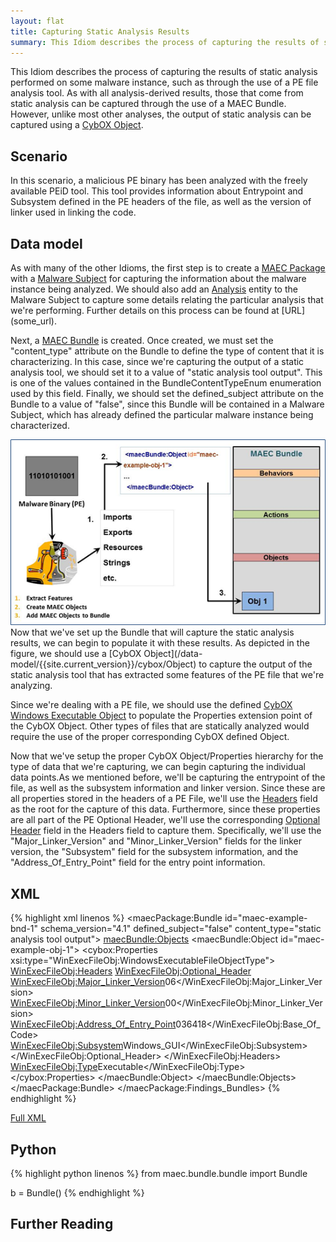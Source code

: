 ```yaml
---
layout: flat
title: Capturing Static Analysis Results
summary: This Idiom describes the process of capturing the results of static analysis performed on some malware instance, such as through the use of a PE file analysis tool. 
---
```


This Idiom describes the process of capturing the results of static analysis performed on some malware instance, such as through the use of a PE file analysis tool. As with all analysis-derived results, those that come from static analysis can be captured through the use of a MAEC Bundle. However, unlike most other analyses, the output of static analysis can be captured using a [CybOX Object](/data-model/{{site.current_version}}/cybox/Object).

## Scenario

In this scenario, a malicious PE binary has been analyzed with the freely available PEiD tool. This tool provides information about Entrypoint and Subsystem defined in the PE headers of the file, as well as the version of linker used in linking the code.

## Data model
As with many of the other Idioms, the first step is to create a [MAEC Package](/data-model/{{site.current_version}}/maecPackage/PackageType) with a [Malware Subject](/data-model/{{site.current_version}}/maecPackage/MalwareSubjectType) for capturing the information about the malware instance being analyzed. We should also add an [Analysis](/data-model/{{site.current_version}}/maecPackage/AnalysisType) entity to the Malware Subject to capture some details relating the particular analysis that we're performing. Further details on this process can be found at [URL] (some_url).

Next, a [MAEC Bundle](/data-model/{{site.current_version}}/maecBundle/BundleType) is created. Once created, we must set the "content_type" attribute on the Bundle to define the type of content that it is characterizing.  In this case, since we're capturing the output of a static analysis tool, we should set it to a value of "static analysis tool output". This is one of the values contained in the BundleContentTypeEnum enumeration used by this field. Finally, we should set the defined_subject attribute on the Bundle to a value of "false", since this Bundle will be contained in a Malware Subject, which has already defined the particular malware instance being characterized.

<img src="static_analysis.png" alt="Capturing Static Analysis Results in a Bundle" class="aside-text"/>
Now that we've set up the Bundle that will capture the static analysis results, we can begin to populate it with these results. As depicted in the figure, we should use a [CybOX Object](/data-model/{{site.current_version}}/cybox/Object) to capture the output of the static analysis tool that has extracted some features of the PE file that we're analyzing. 

Since we're dealing with a PE file, we should use the defined [CybOX Windows Executable Object](/data-model/{{site.current_version}}/WinExecutableFileObj/WindowsExecutableFileObjectType) to populate the Properties extension point of the CybOX Object. Other types of files that are statically analyzed would require the use of the proper corresponding CybOX defined Object.

Now that we've setup the proper CybOX Object/Properties hierarchy for the type of data that we're capturing, we can begin capturing the individual data points.As we mentioned before, we'll be capturing the entrypoint of the file, as well as the subsystem information and linker version. Since these are all properties stored in the headers of a PE File, we'll use the [Headers](/data-model/{{site.current_version}}/WinExecutableFileObj/PEHeadersType) field as the root for the capture of this data. Furthermore, since these properties are all part of the PE Optional Header, we'll use the corresponding [Optional Header](/data-model/{{site.current_version}}/WinExecutableFileObj/PEOptionalHeaderType) field in the Headers field to capture them. Specifically, we'll use the "Major_Linker_Version" and "Minor_Linker_Version" fields for the linker version, the "Subsystem" field for the subsystem information, and the "Address_Of_Entry_Point" field for the entry point information.


## XML

{% highlight xml linenos %}
    <maecPackage:Bundle id="maec-example-bnd-1" schema_version="4.1" defined_subject="false" content_type="static analysis tool output">
     <maecBundle:Objects>
      <maecBundle:Object id="maec-example-obj-1">
        <cybox:Properties xsi:type="WinExecFileObj:WindowsExecutableFileObjectType">
          <WinExecFileObj:Headers>
           <WinExecFileObj:Optional_Header>
            <WinExecFileObj:Major_Linker_Version>06</WinExecFileObj:Major_Linker_Version>
            <WinExecFileObj:Minor_Linker_Version>00</WinExecFileObj:Minor_Linker_Version>
            <WinExecFileObj:Address_Of_Entry_Point>036418</WinExecFileObj:Base_Of_Code>
            <WinExecFileObj:Subsystem>Windows_GUI</WinExecFileObj:Subsystem>
           </WinExecFileObj:Optional_Header>
          </WinExecFileObj:Headers>
          <WinExecFileObj:Type>Executable</WinExecFileObj:Type>
        </cybox:Properties>
       </maecBundle:Object>
     </maecBundle:Objects>
    </maecPackage:Bundle>
   </maecPackage:Findings_Bundles>
{% endhighlight %}

[Full XML](malware-characterization-using-maec.xml)
## Python

{% highlight python linenos %}
from maec.bundle.bundle import Bundle

b = Bundle()
{% endhighlight %}

## Further Reading

